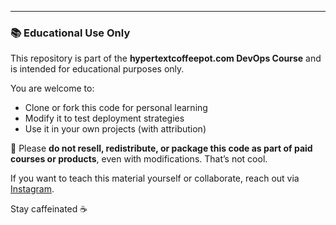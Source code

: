 ---

### 📚 Educational Use Only

This repository is part of the **hypertextcoffeepot.com DevOps Course** and is intended for educational purposes only.

You are welcome to:
- Clone or fork this code for personal learning
- Modify it to test deployment strategies
- Use it in your own projects (with attribution)

🚫 Please **do not resell, redistribute, or package this code as part of paid courses or products**, even with modifications. That’s not cool.

If you want to teach this material yourself or collaborate, reach out via [Instagram](https://instagram.com/hyper_text_coffee_pot).

Stay caffeinated ☕
